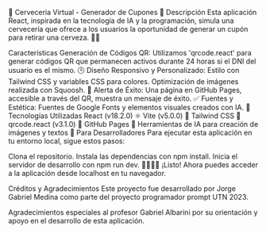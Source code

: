 🍺 Cervecería Virtual - Generador de Cupones 🤖
Descripción
Esta aplicación React, inspirada en la tecnología de IA y la programación, simula una cervecería que ofrece a los usuarios la oportunidad de generar un cupón para retirar una cerveza. 🎨🍻

Características
Generación de Códigos QR: Utilizamos 'qrcode.react' para generar códigos QR que permanecen activos durante 24 horas si el DNI del usuario es el mismo. 🕒
Diseño Responsivo y Personalizado: Estilo con Tailwind CSS y variables CSS para colores. Optimización de imágenes realizada con Squoosh. 🌈
Alerta de Éxito: Una página en GitHub Pages, accesible a través del QR, muestra un mensaje de éxito. ✅
Fuentes y Estética: Fuentes de Google Fonts y elementos visuales creados con IA. 🎨
Tecnologías Utilizadas
React (v18.2.0) ⚛️
Vite (v5.0.0) 🚀
Tailwind CSS 💅
qrcode.react (v3.1.0) 🧩
GitHub Pages 📄
Herramientas de IA para creación de imágenes y textos 🤖
Para Desarrolladores
Para ejecutar esta aplicación en tu entorno local, sigue estos pasos:

Clona el repositorio.
Instala las dependencias con npm install.
Inicia el servidor de desarrollo con npm run dev.
👩‍💻👨‍💻 ¡Listo! Ahora puedes acceder a la aplicación desde localhost en tu navegador.


Créditos y Agradecimientos
Este proyecto fue desarrollado por Jorge Gabriel Medina como parte del proyecto programador prompt UTN 2023.

Agradecimientos especiales al profesor Gabriel Albarini por su orientación y apoyo en el desarrollo de esta aplicación.